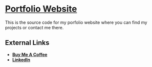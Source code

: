 # [Portfolio Website](https://lukassobotik.dev)
This is the source code for my porfolio website where you can find my projects or contact me there.

## External Links
- [**Buy Me A Coffee**](https://www.buymeacoffee.com/puckyeu)
- [**LinkedIn**](https://www.linkedin.com/in/lukassobotik/)
